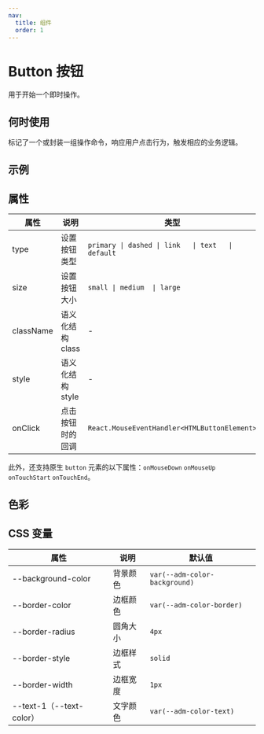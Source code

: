 ```yaml
---
nav:
  title: 组件
  order: 1
---
```


# Button 按钮

用于开始一个即时操作。

## 何时使用

标记了一个或封装一组操作命令，响应用户点击行为，触发相应的业务逻辑。

## 示例

<code src="./demos/demo1.tsx"></code>

## 属性

| 属性      | 说明             | 类型                                               | 默认值  |
| --------- | ---------------- | -------------------------------------------------- | ------- |
| type      | 设置按钮类型     | `primary \| dashed \| link   \| text   \| default` | default |
| size      | 设置按钮大小     | `small \| medium  \| large`                        | medium  |
| className | 语义化结构 class | -                                                  | -       |
| style     | 语义化结构 style | -                                                  | -       |
| onClick   | 点击按钮时的回调 | `React.MouseEventHandler<HTMLButtonElement>`       | -       |

此外，还支持原生 `button` 元素的以下属性：`onMouseDown` `onMouseUp` `onTouchStart` `onTouchEnd`。

## 色彩

<code src="./demos/color.tsx"></code>

## CSS 变量

| 属性                     | 说明     | 默认值                        |
| ------------------------ | -------- | ----------------------------- |
| --background-color       | 背景颜色 | `var(--adm-color-background)` |
| --border-color           | 边框颜色 | `var(--adm-color-border)`     |
| --border-radius          | 圆角大小 | `4px`                         |
| --border-style           | 边框样式 | `solid`                       |
| --border-width           | 边框宽度 | `1px`                         |
| --text-1（--text-color） | 文字颜色 | `var(--adm-color-text)`       |
